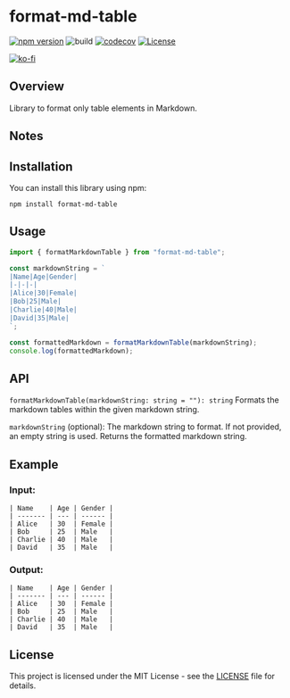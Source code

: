 # format-md-table

[![npm version](https://badge.fury.io/js/format-md-table.svg)](https://badge.fury.io/js/format-md-table)
![build](https://github.com/ryohidaka/format-md-table/workflows/Build/badge.svg)
[![codecov](https://codecov.io/gh/ryohidaka/format-md-table/graph/badge.svg?token=iCoiq9yTt3)](https://codecov.io/gh/ryohidaka/format-md-table)
[![License](https://img.shields.io/badge/license-MIT-blue.svg)](https://opensource.org/licenses/MIT)

[![ko-fi](https://ko-fi.com/img/githubbutton_sm.svg)](https://ko-fi.com/B0B6TVH92)

## Overview

Library to format only table elements in Markdown.

## Notes

## Installation

You can install this library using npm:

```shell
npm install format-md-table
```

## Usage

```ts
import { formatMarkdownTable } from "format-md-table";

const markdownString = `
|Name|Age|Gender|
|-|-|-|
|Alice|30|Female|
|Bob|25|Male|
|Charlie|40|Male|
|David|35|Male|
`;

const formattedMarkdown = formatMarkdownTable(markdownString);
console.log(formattedMarkdown);
```

## API

`formatMarkdownTable(markdownString: string = ""): string`
Formats the markdown tables within the given markdown string.

`markdownString` (optional): The markdown string to format. If not provided, an empty string is used.
Returns the formatted markdown string.

## Example

### Input:

```
| Name    | Age | Gender |
| ------- | --- | ------ |
| Alice   | 30  | Female |
| Bob     | 25  | Male   |
| Charlie | 40  | Male   |
| David   | 35  | Male   |
```

### Output:

```
| Name    | Age | Gender |
| ------- | --- | ------ |
| Alice   | 30  | Female |
| Bob     | 25  | Male   |
| Charlie | 40  | Male   |
| David   | 35  | Male   |
```

## License

This project is licensed under the MIT License - see the [LICENSE](LICENSE) file for details.
